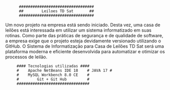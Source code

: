           #################################
          ##        Leiloes TD Sat       ##
          #################################


Um novo projeto na empresa está sendo iniciado. Desta vez, 
uma casa de leilões está interessada em utilizar um sistema 
informatizado em suas rotinas. Como parte das práticas de 
segurança e de qualidade de software, a empresa exige que 
o projeto esteja devidamente versionado utilizando o GitHub. 
O Sistema de Informatização para Casa de Leilões TD Sat será 
uma plataforma moderna e eficiente desenvolvida para automatizar 
e otimizar os processos de leilão.

         #### Tecnologias utilizadas ####
         #    Apache NetBeans IDE 18    # JAVA 17 #
         #    MySQL Workbench 8.0 CE    #
         #        Git + Git Hub         #
         ################################
